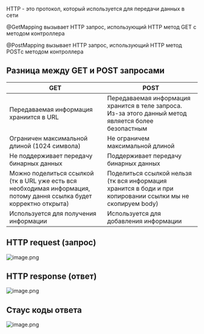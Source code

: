 HTTP - это протокол, который используется для передачи данных в сети

@GetMapping вызывает HTTP запрос, использующий HTTP метод GET с методом контроллера

@PostMapping вызывает HTTP запрос, использующий HTTP метод POSTс методом контроллера

## Разница между GET и POST запросами

| GET                                                                                                                  | POST                                                                                                        |
|----------------------------------------------------------------------------------------------------------------------|-------------------------------------------------------------------------------------------------------------|
| Передаваемая информация храниится в URL                                                                              | Передаваемая информация хранится в теле запроса. Из-за этого данный метод является более безопастным        |
| Ограничен максимальной длиной (1024 символа)                                                                         | Не ограничем максимальной длиной                                                                            |
| Не поддерживает передачу бинарных данных                                                                             | Поддерживает передачу бинарных данных                                                                       |
| Можно поделиться ссылкой (тк в URL уже есть вся необходимая информация, потому дання ссылка будет корректно открыта) | Поделиться ссылкой нельзя (тк вся информация хранится в боди и при копировании ссылки мы не скопируем body) |
| Используется для получения информации                                                                                | Используется для добавления информации                                                                      |

## HTTP request (запрос)

![image.png](https://cdn2.buildin.ai/s3/b3607c5c-0683-4c68-b525-bba04eca46e3/image.png?time=1751384700&token=1fddd54827044c8a24369220a244ee8a&role=sharePaid)

## HTTP response (ответ)

![image.png](https://cdn2.buildin.ai/s3/4c2a0786-f3da-4a42-a1c2-80096df67a13/image.png?time=1751384700&token=a35e6658605b95f75cdc32cf3efb067c&role=sharePaid)

## Стаус коды ответа

![image.png](https://cdn2.buildin.ai/s3/844c5bbd-8bd8-479b-9fa3-9bfd00811953/image.png?time=1751384700&token=0e891e264247c011844899a0bc3eb6a3&role=sharePaid)

